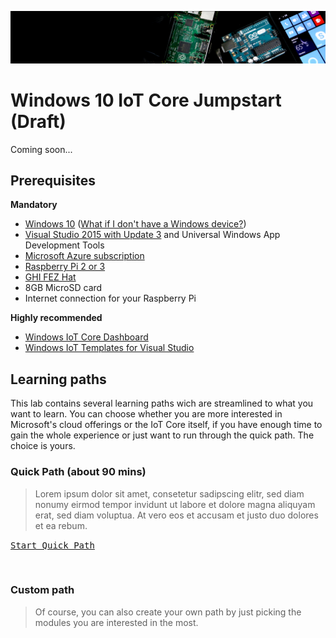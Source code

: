 ![Header](/Misc/header.jpg)

# Windows 10 IoT Core Jumpstart (Draft)
Coming soon...

## Prerequisites
**Mandatory**
- [Windows 10](https://www.microsoft.com/windows) ([What if I don't have a Windows device?](../../wiki/What-if-I-don‘t-have-Windows-device%3F))
- [Visual Studio 2015 with Update 3](https://www.visualstudio.com/products/visual-studio-community-vs) and Universal Windows App Development Tools
- [Microsoft Azure subscription](https://azure.microsoft.com/en-us/free/)
- [Raspberry Pi 2 or 3](https://www.raspberrypi.org/products/raspberry-pi-3-model-b/)
- [GHI FEZ Hat](https://www.ghielectronics.com/catalog/product/500)
- 8GB MicroSD card
- Internet connection for your Raspberry Pi

**Highly recommended**
- [Windows IoT Core Dashboard](https://developer.microsoft.com/en-us/windows/iot/downloads)
- [Windows IoT Templates for Visual Studio](https://visualstudiogallery.msdn.microsoft.com/55b357e1-a533-43ad-82a5-a88ac4b01dec)

## Learning paths
This lab contains several learning paths wich are streamlined to what you want to learn. You can choose whether you are more interested in Microsoft's cloud offerings or the IoT Core itself, if you have enough time to gain the whole experience or just want to run through the quick path. The choice is yours.

### Quick Path (about 90 mins)

> Lorem ipsum dolor sit amet, consetetur sadipscing elitr, sed diam nonumy eirmod tempor invidunt ut labore et dolore magna aliquyam erat, sed diam voluptua. At vero eos et accusam et justo duo dolores et ea rebum. 

<kbd>[Start Quick Path](/Paths/Quick)</kbd>

<br>

### Custom path
> Of course, you can also create your own path by just picking the modules you are interested in the most.

